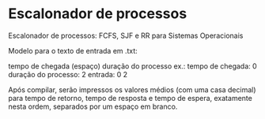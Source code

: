 # Escalonador de processos
Escalonador de processos: FCFS, SJF e RR para Sistemas Operacionais

Modelo para o texto de entrada em .txt:

tempo de chegada (espaço) duração do processo
ex.: 
tempo de chegada: 0
duração do processo: 2
entrada:
0 2

Após compilar, serão impressos os valores médios (com uma casa decimal) para tempo de retorno, tempo de resposta e tempo de espera, exatamente nesta ordem, separados por um espaço em branco.
